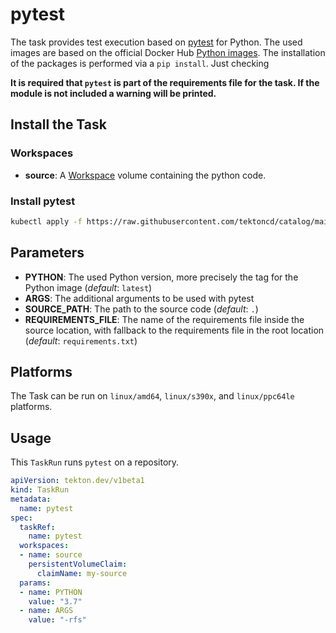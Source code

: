 # pytest

The task provides test execution based on [pytest](https://pypi.org/project/pytest/) for Python. The used images are based on the official Docker Hub [Python images](https://hub.docker.com/_/python). The installation of the packages is performed via a `pip install`. Just checking

**It is required that `pytest` is part of the requirements file for the task. If the module is not included a warning will be printed.**

## Install the Task

### Workspaces

* **source**: A [Workspace](https://github.com/tektoncd/pipeline/blob/main/docs/workspaces.md) volume containing the python code.

### Install pytest

```bash
kubectl apply -f https://raw.githubusercontent.com/tektoncd/catalog/main/task/pytest/0.1/pytest.yaml
```

## Parameters

* **PYTHON**: The used Python version, more precisely the tag for the Python image (_default_: `latest`)
* **ARGS**: The additional arguments to be used with pytest
* **SOURCE_PATH**: The path to the source code (_default_: `.`)
* **REQUIREMENTS_FILE**: The name of the requirements file inside the source location, with fallback to the requirements file in the root location (_default_: `requirements.txt`)

## Platforms

The Task can be run on `linux/amd64`, `linux/s390x`, and `linux/ppc64le` platforms.

## Usage

This `TaskRun` runs `pytest` on a repository.

```yaml
apiVersion: tekton.dev/v1beta1
kind: TaskRun
metadata:
  name: pytest
spec:
  taskRef:
    name: pytest
  workspaces:
  - name: source
    persistentVolumeClaim:
      claimName: my-source
  params:
  - name: PYTHON
    value: "3.7"
  - name: ARGS
    value: "-rfs"
```
